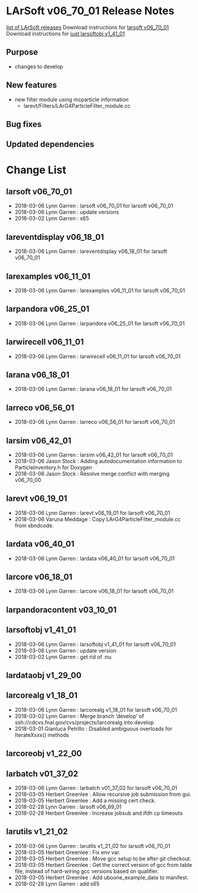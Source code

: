 LArSoft v06_70_01 Release Notes
======================================================================

[list of LArSoft releases](LArSoft_release_list)
Download instructions for [larsoft v06_70_01](http://scisoft.fnal.gov/scisoft/bundles/larsoft/v06_70_01/larsoft-v06_70_01.html)
Download instructions for [just larsoftobj v1_41_01](http://scisoft.fnal.gov/scisoft/bundles/larsoftobj/v1_41_01/larsoftobj-v1_41_01.html)

Purpose
--------------------

-   changes to develop

New features
------------------------------

-   new filter module using mcparticle information
    -   larevt/Filters/LArG4ParticleFilter_module.cc

Bug fixes
------------------------

Updated dependencies
----------------------------------------------

Change List
============================

larsoft v06_70_01
------------------------------------------

-   2018-03-06 Lynn Garren : larsoft v06_70_01 for larsoft v06_70_01
-   2018-03-06 Lynn Garren : update versions
-   2018-03-02 Lynn Garren : s65

lareventdisplay v06_18_01
----------------------------------------------------------

-   2018-03-06 Lynn Garren : lareventdisplay v06_18_01 for larsoft v06_70_01

larexamples v06_11_01
--------------------------------------------------

-   2018-03-06 Lynn Garren : larexamples v06_11_01 for larsoft v06_70_01

larpandora v06_25_01
------------------------------------------------

-   2018-03-06 Lynn Garren : larpandora v06_25_01 for larsoft v06_70_01

larwirecell v06_11_01
--------------------------------------------------

-   2018-03-06 Lynn Garren : larwirecell v06_11_01 for larsoft v06_70_01

larana v06_18_01
----------------------------------------

-   2018-03-06 Lynn Garren : larana v06_18_01 for larsoft v06_70_01

larreco v06_56_01
------------------------------------------

-   2018-03-06 Lynn Garren : larreco v06_56_01 for larsoft v06_70_01

larsim v06_42_01
----------------------------------------

-   2018-03-06 Lynn Garren : larsim v06_42_01 for larsoft v06_70_01
-   2018-03-06 Jason Stock : Adding autodocumentation information to ParticleInventory.h for Doxygen
-   2018-03-06 Jason Stock : Resolve merge conflict with merging v06_70_00

larevt v06_19_01
----------------------------------------

-   2018-03-06 Lynn Garren : larevt v06_19_01 for larsoft v06_70_01
-   2018-03-06 Varuna Meddage : Copy LArG4ParticleFilter_module.cc from sbndcode.

lardata v06_40_01
------------------------------------------

-   2018-03-06 Lynn Garren : lardata v06_40_01 for larsoft v06_70_01

larcore v06_18_01
------------------------------------------

-   2018-03-06 Lynn Garren : larcore v06_18_01 for larsoft v06_70_01

larpandoracontent v03_10_01
--------------------------------------------------------------

larsoftobj v1_41_01
----------------------------------------------

-   2018-03-06 Lynn Garren : larsoftobj v1_41_01 for larsoft v06_70_01
-   2018-03-06 Lynn Garren : update version
-   2018-03-02 Lynn Garren : get rid of :nu

lardataobj v1_29_00
----------------------------------------------

larcorealg v1_18_01
----------------------------------------------

-   2018-03-06 Lynn Garren : larcorealg v1_18_01 for larsoft v06_70_01
-   2018-03-02 Lynn Garren : Merge branch ‘develop’ of ssh://cdcvs.fnal.gov/cvs/projects/larcorealg into develop
-   2018-03-01 Gianluca Petrillo : Disabled ambiguous overloads for IterateXxxx() methods

larcoreobj v1_22_00
----------------------------------------------

larbatch v01_37_02
--------------------------------------------

-   2018-03-06 Lynn Garren : larbatch v01_37_02 for larsoft v06_70_01
-   2018-03-05 Herbert Greenlee : Allow recursive job submission from gui.
-   2018-03-05 Herbert Greenlee : Add a missing cert check.
-   2018-02-28 Lynn Garren : larsoft v06_69_01
-   2018-02-28 Herbert Greenlee : Increase jobsub and ifdh cp timeouts

larutils v1_21_02
------------------------------------------

-   2018-03-06 Lynn Garren : larutils v1_21_02 for larsoft v06_70_01
-   2018-03-05 Herbert Greenlee : Fix env var.
-   2018-03-05 Herbert Greenlee : Move gcc setup to be after git checkout.
-   2018-03-05 Herbert Greenlee : Get the correct version of gcc from table file, instead of hard-wiring gcc versions based on qualifier.
-   2018-03-05 Herbert Greenlee : Add uboone_example_data to manifest.
-   2018-02-28 Lynn Garren : add s65

